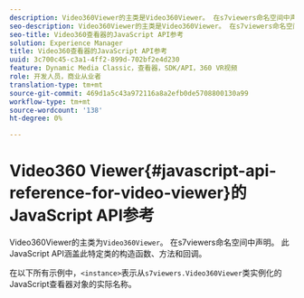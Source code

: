 ```yaml
---
description: Video360Viewer的主类是Video360Viewer。 在s7viewers命名空间中声明。 此JavaScript API涵盖此特定类的构造函数、方法和回调。
seo-description: Video360Viewer的主类是Video360Viewer。 在s7viewers命名空间中声明。 此JavaScript API涵盖此特定类的构造函数、方法和回调。
seo-title: Video360查看器的JavaScript API参考
solution: Experience Manager
title: Video360查看器的JavaScript API参考
uuid: 3c700c45-c3a1-4ff2-899d-702bf2e4d230
feature: Dynamic Media Classic，查看器，SDK/API，360 VR视频
role: 开发人员，商业从业者
translation-type: tm+mt
source-git-commit: 469d1a5c43a972116a8a2efb0de5708800130a99
workflow-type: tm+mt
source-wordcount: '138'
ht-degree: 0%

---
```



# Video360 Viewer{#javascript-api-reference-for-video-viewer}的JavaScript API参考

Video360Viewer的主类为`Video360Viewer`。 在s7viewers命名空间中声明。 此JavaScript API涵盖此特定类的构造函数、方法和回调。

在以下所有示例中，`<instance>`表示从`s7viewers.Video360Viewer`类实例化的JavaScript查看器对象的实际名称。
